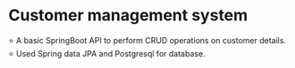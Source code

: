 # Customer management system
:star: A basic SpringBoot API to perform CRUD operations on customer details. 
:star: Used Spring data JPA and Postgresql for database.
